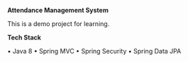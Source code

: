 **Attendance Management System**

This is a demo project for learning.

**Tech Stack**

•	Java 8 
•	Spring MVC 
•	Spring Security 
•	Spring Data JPA
